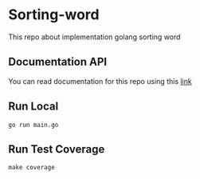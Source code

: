 # Sorting-word

This repo about implementation golang sorting word

## Documentation API 

You can read documentation for this repo using this [link](https://github.com/cakazies/sorting-word/wiki)

## Run Local

`go run main.go`

## Run Test Coverage 

`make coverage`
